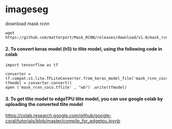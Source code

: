 # imageseg
download mask rcnn
```
wget https://github.com/matterport/Mask_RCNN/releases/download/v1.0/mask_rcnn_coco.h5
```
#### 2. To convert keras model (h5) to tlite model, using the following code in colab
```
import tensorflow as tf

converter = tf.compat.v1.lite.TFLiteConverter.from_keras_model_file('mask_rcnn_coco.h5') 
tfmodel = converter.convert() 
open ('mask_rcnn_coco.tflite' , "wb") .write(tfmodel)
```

#### 3. To get tlite model to edgeTPU tlite model, you can use google colab by uploading the converted tlite model
https://colab.research.google.com/github/google-coral/tutorials/blob/master/compile_for_edgetpu.ipynb
